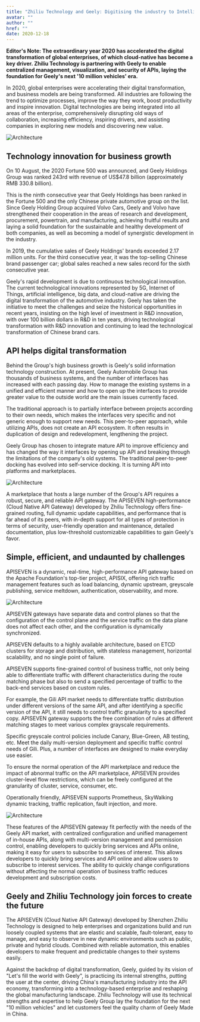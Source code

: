 ```yaml
---
title: "Zhiliu Technology and Geely: Digitising the industry to Intelligent creation the future"
avatar: ""
author: ""
href: ""
date: 2020-12-18
---  
```


**Editor's Note: The extraordinary year 2020 has accelerated the digital transformation of global enterprises, of which cloud-native has become a key driver. Zhiliu Technology is partnering with Geely to enable centralized management, visualization, and security of APIs, laying the foundation for Geely's next '10 million vehicles' era.**

In 2020, global enterprises were accelerating their digital transformation, and business models are being transformed. All industries are following the trend to optimize processes, improve the way they work, boost productivity and inspire innovation. Digital technologies are being integrated into all areas of the enterprise, comprehensively disrupting old ways of collaboration, increasing efficiency, inspiring drivers, and assisting companies in exploring new models and discovering new value.

<img src="https://static.apiseven.com/logo/geely-0.png" alt="Architecture" />

## Technology innovation for business growth

On 10 August, the 2020 Fortune 500 was announced, and Geely Holdings Group was ranked 243rd with revenue of US$47.8 billion (approximately RMB 330.8 billion).

This is the ninth consecutive year that Geely Holdings has been ranked in the Fortune 500 and the only Chinese private automotive group on the list. Since Geely Holding Group acquired Volvo Cars, Geely and Volvo have strengthened their cooperation in the areas of research and development, procurement, powertrain, and manufacturing, achieving fruitful results and laying a solid foundation for the sustainable and healthy development of both companies, as well as becoming a model of synergistic development in the industry.

In 2019, the cumulative sales of Geely Holdings' brands exceeded 2.17 million units. For the third consecutive year, it was the top-selling Chinese brand passenger car; global sales reached a new sales record for the sixth consecutive year.

Geely's rapid development is due to continuous technological innovation. The current technological innovations represented by 5G, Internet of Things, artificial intelligence, big data, and cloud-native are driving the digital transformation of the automotive industry. Geely has taken the initiative to meet the challenges and seize the historical opportunities in recent years, insisting on the high level of investment in R&D innovation, with over 100 billion dollars in R&D in ten years, driving technological transformation with R&D innovation and continuing to lead the technological transformation of Chinese brand cars.

## API helps digital transformation

Behind the Group's high business growth is Geely's solid information technology construction. At present, Geely Automobile Group has thousands of business systems, and the number of interfaces has increased with each passing day. How to manage the existing systems in a unified and efficient manner and how to open up the interfaces to provide greater value to the outside world are the main issues currently faced.

The traditional approach is to partially interface between projects according to their own needs, which makes the interfaces very specific and not generic enough to support new needs. This peer-to-peer approach, while utilizing APIs, does not create an API ecosystem. It often results in duplication of design and redevelopment, lengthening the project.

Geely Group has chosen to integrate mature API to improve efficiency and has changed the way it interfaces by opening up API and breaking through the limitations of the company's old systems. The traditional peer-to-peer docking has evolved into self-service docking. It is turning API into platforms and marketplaces.

<img src="https://static.apiseven.com/logo/geely-1.png" alt="Architecture" />

A marketplace that hosts a large number of the Group's API requires a robust, secure, and reliable API gateway. The APISEVEN high-performance (Cloud Native API Gateway) developed by Zhiliu Technology offers fine-grained routing, full dynamic update capabilities, and performance that is far ahead of its peers, with in-depth support for all types of protection in terms of security, user-friendly operation and maintenance, detailed documentation, plus low-threshold customizable capabilities to gain Geely's favor.

## Simple, efficient, and undaunted by challenges

APISEVEN is a dynamic, real-time, high-performance API gateway based on the Apache Foundation's top-tier project, APISIX, offering rich traffic management features such as load balancing, dynamic upstream, greyscale publishing, service meltdown, authentication, observability, and more.

<img src="https://static.apiseven.com/logo/geely-2.png" alt="Architecture" />


APISEVEN gateways have separate data and control planes so that the configuration of the control plane and the service traffic on the data plane does not affect each other, and the configuration is dynamically synchronized.

APISEVEN defaults to a highly available architecture, based on ETCD clusters for storage and distribution, with stateless management, horizontal scalability, and no single point of failure.

APISEVEN supports fine-grained control of business traffic, not only being able to differentiate traffic with different characteristics during the route matching phase but also to send a specified percentage of traffic to the back-end services based on custom rules.

For example, the Gili API market needs to differentiate traffic distribution under different versions of the same API, and after identifying a specific version of the API, it still needs to control traffic granularity to a specified copy. APISEVEN gateway supports the free combination of rules at different matching stages to meet various complex grayscale requirements.

Specific greyscale control policies include Canary, Blue-Green, AB testing, etc. Meet the daily multi-version deployment and specific traffic control needs of Gili. Plus, a number of interfaces are designed to make everyday use easier.

To ensure the normal operation of the API marketplace and reduce the impact of abnormal traffic on the API marketplace, APISEVEN provides cluster-level flow restrictions, which can be freely configured at the granularity of cluster, service, consumer, etc.

Operationally friendly, APISEVEN supports Prometheus, SkyWalking dynamic tracking, traffic replication, fault injection, and more.

<img src="https://static.apiseven.com/logo/geely-3.png" alt="Architecture" />

These features of the APISEVEN gateway fit perfectly with the needs of the Geely API market, with centralized configuration and unified management of in-house APIs, along with multi-version management and permission control, enabling developers to quickly bring services and APIs online, making it easy for users to subscribe to services of interest. This allows developers to quickly bring services and API online and allow users to subscribe to interest services. The ability to quickly change configurations without affecting the normal operation of business traffic reduces development and subscription costs.

## Geely and Zhiliu Technology join forces to create the future

The APISEVEN (Cloud Native API Gateway) developed by Shenzhen Zhiliu Technology is designed to help enterprises and organizations build and run loosely coupled systems that are elastic and scalable, fault-tolerant, easy to manage, and easy to observe in new dynamic environments such as public, private and hybrid clouds. Combined with reliable automation, this enables developers to make frequent and predictable changes to their systems easily.

Against the backdrop of digital transformation, Geely, guided by its vision of "Let's fill the world with Geely", is practicing its internal strengths, putting the user at the center, driving China's manufacturing industry into the API economy, transforming into a technology-based enterprise and reshaping the global manufacturing landscape. Zhiliu Technology will use its technical strengths and expertise to help Geely Group lay the foundation for the next "10 million vehicles" and let customers feel the quality charm of Geely Made in China.
